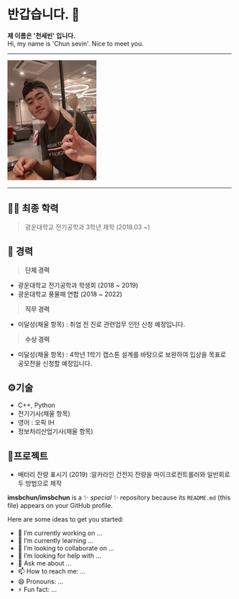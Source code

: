 # 반갑습니다. 👋
**제 이름은 '천세빈' 입니다.** \
Hi, my name is 'Chun sevin'. Nice to meet you.

---

<img src="https://github.com/imsbchun/imsbchun/blob/main/KakaoTalk_20220916_135936900.jpg" width="200" height="270"/>

---
## 👨‍🎓 최종 학력
> 광운대학교 전기공학과 3학년 재학 (2018.03 ~)
## 💼 경력
> __단체 경력__
  - 광운대학교 전기공학과 학생회 (2018 ~ 2019)
  - 광운대학교 풍물패 연합 (2018 ~ 2022)
> __직무 경력__
  - 미달성(채울 항목) : 취업 전 진로 관련업무 인턴 신청 예정입니다.
> __수상 경력__
  - 미달성(채울 항목) : 4학년 1학기 캡스톤 설계를 바탕으로 보완하여 입상을 목표로 공모전을 신청할 예정입니다.
## ⚙️기술
  - C++, Python
  - 전기기사(채울 항목)
  - 영어 : 오픽 IH
  - 정보처리산업기사(채울 항목)
## 🔬프로젝트
  - 배터리 잔량 표시기 (2019)
    :알카라인 건전지 잔량을 마이크로컨트롤러와 일반회로 두 방법으로 제작


**imsbchun/imsbchun** is a ✨ _special_ ✨ repository because its `README.md` (this file) appears on your GitHub profile.

Here are some ideas to get you started:

- 🔭 I’m currently working on ...
- 🌱 I’m currently learning ...
- 👯 I’m looking to collaborate on ...
- 🤔 I’m looking for help with ...
- 💬 Ask me about ...
- 📫 How to reach me: ...
- 😄 Pronouns: ...
- ⚡ Fun fact: ...

